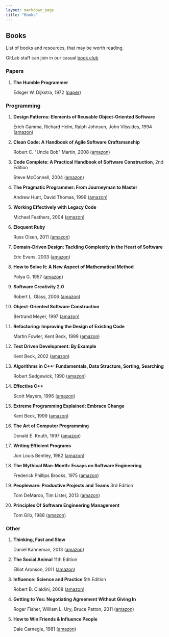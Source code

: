 ```yaml
---
layout: markdown_page
title: "Books"
---
```


## Books

List of books and resources, that may be worth reading.

GitLab staff can join in our casual [book club](club.html)


### Papers

1.  **The Humble Programmer**

    Edsger W. Dijkstra, 1972 ([paper](http://dl.acm.org/citation.cfm?id=361591))

### Programming

1.  **Design Patterns: Elements of Reusable Object-Oriented Software**

    Erich Gamma, Richard Helm, Ralph Johnson, John Vlissides, 1994 ([amazon](http://www.amazon.com/Design-Patterns-Elements-Reusable-Object-Oriented/dp/0201633612))

1.  **Clean Code: A Handbook of Agile Software Craftsmanship**

    Robert C. "Uncle Bob" Martin, 2008 ([amazon](http://www.amazon.com/Clean-Code-Handbook-Software-Craftsmanship/dp/0132350882))

1.  **Code Complete: A Practical Handbook of Software Construction**, 2nd Edition

    Steve McConnell, 2004 ([amazon](http://www.amazon.com/Code-Complete-Practical-Handbook-Construction/dp/0735619670))

1.  **The Pragmatic Programmer: From Journeyman to Master**

    Andrew Hunt, David Thomas, 1999 ([amazon](http://www.amazon.com/Pragmatic-Programmer-Journeyman-Master/dp/020161622X))

1.  **Working Effectively with Legacy Code**

    Michael Feathers, 2004 ([amazon](http://www.amazon.com/Working-Effectively-Legacy-Michael-Feathers/dp/0131177052))

1.  **Eloquent Ruby**

    Russ Olsen, 2011 ([amazon](http://www.amazon.com/Eloquent-Ruby-Addison-Wesley-Professional/dp/0321584104))

1.  **Domain-Driven Design: Tackling Complexity in the Heart of Software**

    Eric Evans, 2003 ([amazon](http://www.amazon.com/Domain-Driven-Design-Tackling-Complexity-Software/dp/0321125215))

1.  **How to Solve It: A New Aspect of Mathematical Method**

    Polya G. 1957 ([amazon](http://www.amazon.com/How-Solve-Mathematical-Princeton-Science/dp/069116407X))

1.  **Software Creativity 2.0**

    Robert L. Glass, 2006 ([amazon](http://www.amazon.com/Software-Creativity-2-0-Robert-Glass/dp/0977213315))

1.  **Object-Oriented Software Construction**

    Bertrand Meyer, 1997 ([amazon](http://www.amazon.com/Object-Oriented-Software-Construction-Book-CD-ROM/dp/0136291554))

1.  **Refactoring: Improving the Design of Existing Code**

    Martin Fowler, Kent Beck, 1999 ([amazon](http://www.amazon.com/Refactoring-Improving-Design-Existing-Code/dp/0201485672))

1.  **Test Driven Development: By Example**

    Kent Beck, 2002 ([amazon](http://www.amazon.com/Test-Driven-Development-Kent-Beck/dp/0321146530))

1.  **Algorithms in C++: Fundamentals, Data Structure, Sorting, Searching**

    Robert Sedgewick, 1990 ([amazon](http://www.amazon.com/Algorithms-Parts-1-4-Fundamentals-Structure/dp/0201350882))

1.  **Effective C++**

    Scott Mayers, 1996 ([amazon](http://www.amazon.com/Effective-Specific-Improve-Programs-Designs/dp/0321334876))

1.  **Extreme Programming Explained: Embrace Change**

    Kent Beck, 1999 ([amazon](http://www.amazon.com/Extreme-Programming-Explained-Embrace-Change/dp/0321278658))

1.  **The Art of Computer Programming**

    Donald E. Knuth, 1997 ([amazon](http://www.amazon.com/Computer-Programming-Volumes-1-4A-Boxed/dp/0321751043))

1.  **Writing Efficient Programs**

    Jon Louis Bentley, 1982 ([amazon](http://www.amazon.com/Writing-Efficient-Programs-Prentice-Hall-Software/dp/013970244X))

1.  **The Mythical Man-Month: Essays on Software Engineering**

    Frederick Phillips Brooks, 1975 ([amazon](http://www.amazon.com/Mythical-Man-Month-Essays-Software-Engineering/dp/0201006502))

1.  **Peopleware: Productive Projects and Teams** 3rd Edition

    Tom DeMarco, Tim Lister, 2013 ([amazon](http://www.amazon.com/Peopleware-Productive-Projects-Teams-3rd/dp/0321934113))

1.  **Principles Of Software Engineering Management**

    Tom Gilb, 1988 ([amazon](http://www.amazon.com/Principles-Software-Engineering-Management-Gilb/dp/0201192462))

### Other

1.  **Thinking, Fast and Slow**

    Daniel Kahneman, 2013 ([amazon](http://www.amazon.com/Thinking-Fast-Slow-Daniel-Kahneman/dp/0374533555))

1.  **The Social Animal** 11th Edition

    Elliot Aronson, 2011 ([amazon](http://www.amazon.com/Social-Animal-Elliot-Aronson/dp/1429233419))

1.  **Influence: Science and Practice** 5th Edition

    Robert B. Cialdini, 2008 ([amazon](http://www.amazon.com/Influence-Practice-Robert-B-Cialdini/dp/0205609996))

1.  **Getting to Yes: Negotiating Agreement Without Giving In**

    Roger Fisher, William L. Ury, Bruce Patton, 2011 ([amazon](http://www.amazon.com/Getting-Yes-Negotiating-Agreement-Without/dp/0143118757))

1.  **How to Win Friends & Influence People**

    Dale Carnegie, 1981 ([amazon](http://www.amazon.com/How-Win-Friends-Influence-People/dp/0671027034))
